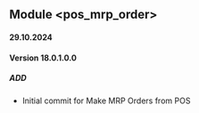 ## Module <pos_mrp_order>

#### 29.10.2024
#### Version 18.0.1.0.0
##### ADD
- Initial commit for Make MRP Orders from POS
